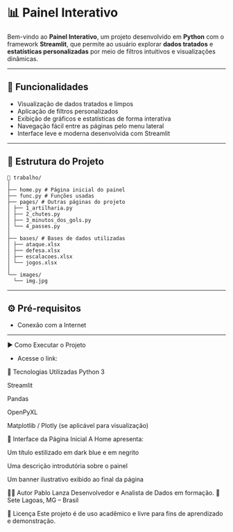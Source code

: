 # 📊 Painel Interativo

Bem-vindo ao **Painel Interativo**, um projeto desenvolvido em **Python** com o framework **Streamlit**, que permite ao usuário explorar **dados tratados** e **estatísticas personalizadas** por meio de filtros intuitivos e visualizações dinâmicas.

---

## 🚀 Funcionalidades

- Visualização de dados tratados e limpos  
- Aplicação de filtros personalizados  
- Exibição de gráficos e estatísticas de forma interativa  
- Navegação fácil entre as páginas pelo menu lateral  
- Interface leve e moderna desenvolvida com Streamlit  

---

## 🧭 Estrutura do Projeto
````
📁 trabalho/
│
├── home.py # Página inicial do painel
├── func.py # Funções usadas
├── pages/ # Outras páginas do projeto
│ ├── 1_artilharia.py
│ ├── 2_chutes.py
│ ├── 3_minutos_dos_gols.py
│ └── 4_passes.py
│
├── bases/ # Bases de dados utilizadas
│ ├── ataque.xlsx
│ ├── defesa.xlsx
│ ├── escalacoes.xlsx
│ └── jogos.xlsx
│
└── images/
  └── img.jpg
````

---

## ⚙️ Pré-requisitos

- Conexão com a Internet
---
 ▶️ Como Executar o Projeto
- Acesse o link: 


🧩 Tecnologias Utilizadas
Python 3

Streamlit

Pandas

OpenPyXL

Matplotlib / Plotly (se aplicável para visualização)

🎨 Interface da Página Inicial
A Home apresenta:

Um título estilizado em dark blue e em negrito

Uma descrição introdutória sobre o painel

Um banner ilustrativo exibido ao final da página

👨‍💻 Autor
Pablo Lanza
Desenvolvedor e Analista de Dados em formação.
📍 Sete Lagoas, MG – Brasil

📝 Licença
Este projeto é de uso acadêmico e livre para fins de aprendizado e demonstração.
